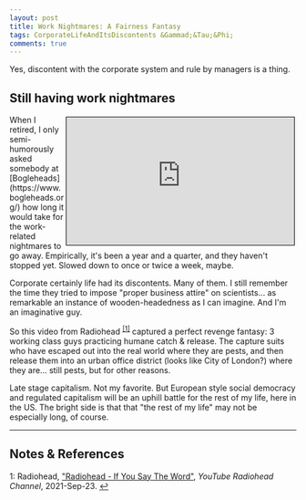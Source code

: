 ```yaml
---
layout: post
title: Work Nightmares: A Fairness Fantasy
tags: CorporateLifeAndItsDiscontents &Gammad;&Tau;&Phi;
comments: true
---
```


Yes, discontent with the corporate system and rule by managers is a thing.  


## Still having work nightmares  

<iframe width="400" height="224" src="https://www.youtube.com/embed/vnhKaCjCIqM" allow="accelerometer; encrypted-media; gyroscope; picture-in-picture" allowfullscreen style="float: right; margin: 3px 3px 3px 3px; border: 1px solid #000000;"></iframe>
When I retired, I only semi-humorously asked somebody at
[Bogleheads](https://www.bogleheads.org/) how long it would take for the work-related
nightmares to go away.  Empirically, it's been a year and a quarter, and they haven't
stopped yet.  Slowed down to once or twice a week, maybe.  

Corporate certainly life had its discontents.  Many of them.  I still remember the time
they tried to impose "proper business attire" on scientists&hellip; as remarkable an
instance of wooden-headedness as I can imagine.  And I'm an imaginative guy.  

So this video from Radiohead <sup id="fn1a">[[1]](#fn1)</sup> captured a perfect revenge
fantasy: 3 working class guys practicing humane catch &amp; release.  The capture suits
who have escaped out into the real world where they are pests, and then release them into
an urban office district (looks like City of London?) where they are&hellip; still pests,
but for other reasons.  

Late stage capitalism.  Not my favorite.  But European style social democracy and
regulated capitalism will be an uphill battle for the rest of my life, here in the US.
The bright side is that that "the rest of my life" may not be especially long, of course.  

---

## Notes &amp; References  

<!--
<sup id="fn1a">[[1]](#fn1)</sup>

<a id="fn1">1</a>: *** [↩](#fn1a)  

<img src="{{ site.baseurl }}/images/***" width="400" height="***" alt="***" title = "***" style="float: right; margin: 3px 3px 3px 3px; border: 1px solid #000000;">

<iframe width="400" height="224" src="***" allow="accelerometer; encrypted-media; gyroscope; picture-in-picture" allowfullscreen style="float: right; margin: 3px 3px 3px 3px; border: 1px solid #000000;"></iframe>
-->

<a id="fn1">1</a>: Radiohead, ["Radiohead - If You Say The Word"](https://www.youtube.com/watch?v=vnhKaCjCIqM), _YouTube Radiohead Channel_, 2021-Sep-23. [↩](#fn1a)  
